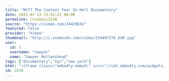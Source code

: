 ```yaml
---
title: "NY77 The Coolest Year In Hell Documentary"
date: 2015-07-13 23:52:21 00:00
permalink: /videos/2538
source: "https://vimeo.com/34429641"
featured: false
provider: "Vimeo"
thumbnail: "http://i.vimeocdn.com/video/234497276_640.jpg"
user:
  id: 1
  username: "sawyer"
  name: "Sawyer Hollenshead"
tags: ["documentary","nyc","new york"]
html: "<iframe class=\"embedly-embed\" src=\"//cdn.embedly.com/widgets/media.html?src=https%3A%2F%2Fplayer.vimeo.com%2Fvideo%2F34429641&wmode=transparent&url=https%3A%2F%2Fvimeo.com%2F34429641&image=http%3A%2F%2Fi.vimeocdn.com%2Fvideo%2F234497276_640.jpg&key=daaebf4d9cdd46779200162d0ca86e20&type=text%2Fhtml&schema=vimeo\" width=\"640\" height=\"480\" scrolling=\"no\" frameborder=\"0\" allowfullscreen></iframe>"
id: 2538
---
```


